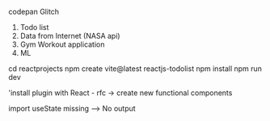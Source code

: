 codepan 
Glitch


1. Todo list 
2. Data from Internet (NASA api)
3. Gym Workout application 
4. ML 

cd reactprojects
npm create vite@latest reactjs-todolist
npm install
npm run dev

'install plugin with React - 
rfc -> create new functional components


import useState missing --> No output 
